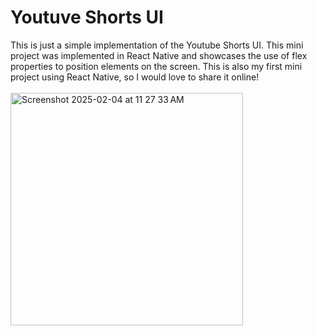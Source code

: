 # Youtuve Shorts UI
This is just a simple implementation of the Youtube Shorts UI. This mini project was implemented in React Native
and showcases the use of flex properties to position elements on the screen. This is also my first mini project 
using React Native, so I would love to share it online!
<br>
<br>
<img width="372" alt="Screenshot 2025-02-04 at 11 27 33 AM" src="https://github.com/user-attachments/assets/5ec7fbb3-a4a9-4cac-899d-80aa11c62a0d" />

